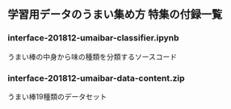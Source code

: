 ## 学習用データのうまい集め方 特集の付録一覧

### interface-201812-umaibar-classifier.ipynb

うまい棒の中身から味の種類を分類するソースコード

### interface-201812-umaibar-data-content.zip

うまい棒19種類のデータセット
